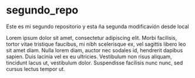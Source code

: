 # segundo_repo
Este es mi segundo repositorio
y esta ña segunda modificavión desde local


Lorem ipsum dolor sit amet, consectetur adipiscing elit. Morbi facilisis, tortor vitae tristique faucibus, mi nibh scelerisque ex, vel sagittis libero leo sit amet diam. Nulla lorem diam, auctor nec sodales id, hendrerit dapibus sapien. Duis lacinia vel ex eu ultricies. Vestibulum non risus aliquam, tincidunt lacus ut, vestibulum dolor. Suspendisse facilisis nunc nunc, sed cursus lectus tempor ut. 